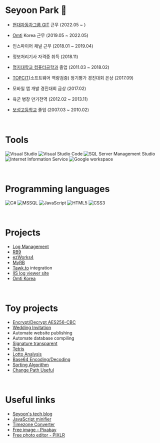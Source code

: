 # Seyoon Park 👋
- [현대자동차그룹 GIT](https://www.gitauto.com/kor/main/main.aspx) 근무 (2022.05 ~ )
- [Omti](https://www.omti.com/) Korea 근무 (2019.05 ~ 2022.05)
- 인스파이어 채널 근무 (2018.01 ~ 2019.04)
- 정보처리기사 자격증 취득 (2018.11)
- [명지대학교 컴퓨터공학과](http://jw4.mju.ac.kr/user/cs/index.action) 졸업 (2011.03 ~ 2018.02)
- [TOPCIT](https://www.topcit.or.kr/home.do)(소프트웨어 역량검증) 정기평가 경진대회 은상 (2017.09)
- 모바일 앱 개발 경진대회 금상 (2017.02)
- 육군 병장 만기전역 (2012.02 ~ 2013.11)
- [보성고등학교](https://posung.sen.hs.kr/) 졸업 (2007.03 ~ 2010.02)

  <br/>  
  
# Tools
![Visual Studio](https://img.shields.io/badge/-Visual%20Studio-yellowgreen)
![Visual Studio Code](https://img.shields.io/badge/-Visual%20Studio%20Code-yellowgreen)
![SQL Server Management Studio](https://img.shields.io/badge/-SQL%20Server%20Management%20Stuidio-yellowgreen)
![Internet Information Service](https://img.shields.io/badge/-Internet%20Information%20Service-yellowgreen)
![Google workspace](https://img.shields.io/badge/-Google%20workspace-yellowgreen)

<br/>  

# Programming languages
![C#](https://img.shields.io/badge/-C%23-brightgreen)
![MSSQL](https://img.shields.io/badge/-MS--SQL-brightgreen)
![JavaScript](https://img.shields.io/badge/-JavaScript-orange)
![HTML5](https://img.shields.io/badge/-HTML5-orange)
![CSS3](https://img.shields.io/badge/-CSS3-orange)

<br/>  

# Projects
- [Log Management](https://logmgmt.gitauto.com)
- [RB9](https://rb9test.reporterbase.com/office)
- [ezWorks4](https://ezw4dev01.omti.com/v400/Admin)
- [MyRB](https://www.reporterbase.com/Default.aspx)
- [Tawk.to](https://www.tawk.to/) integration
- [IIS log viewer site](https://iislog.reporterbase.com/)
- [Omti Korea](http://yoonslab.com/OMTIKorea/Index)

<br/>  

# Toy projects
- [Encrypt/Decrypt AES256-CBC](http://yoonslab.com/Laboratory/aes256)
- [Wedding Invitation](http://yoonslab.com/WeddingInvitationLetter/hyewonseyoon)
- Automate website publishing
- Automate database compiling
- [Signature transparent](http://yoonslab.com/Laboratory/Signature)
- [Tetris](http://yoonslab.com/Laboratory/Tetris)
- [Lotto Analysis](http://yoonslab.com/Laboratory/LottoAnalysis)
- [Base64 Encoding/Decoding](http://yoonslab.com/Laboratory/SecureAlgorithm)
- [Sorting Algorithm](http://yoonslab.com/Laboratory/SortingAlgorithm)
- [Change Path Useful](http://yoonslab.com/Laboratory/ChangePathUseful)

<br/>  

# Useful links
- [Seyoon's tech blog](https://blog.naver.com/psyoona)
- [JavaScript minifier](https://www.toptal.com/developers/javascript-minifier)
- [Timezone Converter](https://www.timeanddate.com/worldclock/converter.html)
- [Free image - Pixabay](https://pixabay.com/ko/)
- [Free photo editor - PIXLR](https://pixlr.com/kr/)
